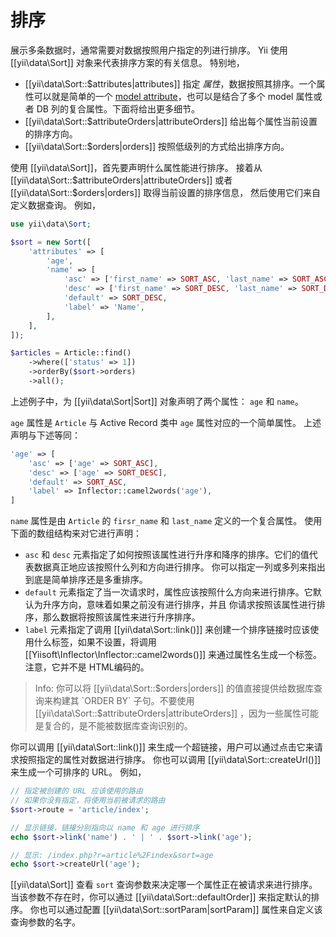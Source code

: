 排序
=======

展示多条数据时，通常需要对数据按照用户指定的列进行排序。
Yii 使用 [[yii\data\Sort]] 对象来代表排序方案的有关信息。
特别地，

* [[yii\data\Sort::$attributes|attributes]] 指定 *属性*，数据按照其排序。一个属性可以就是简单的一个 [model attribute](structure-models.md#attributes)，也可以是结合了多个 model 属性或者 DB 列的复合属性。下面将给出更多细节。
* [[yii\data\Sort::$attributeOrders|attributeOrders]] 给出每个属性当前设置的排序方向。
* [[yii\data\Sort::$orders|orders]] 按照低级列的方式给出排序方向。

使用 [[yii\data\Sort]]，首先要声明什么属性能进行排序。
接着从 [[yii\data\Sort::$attributeOrders|attributeOrders]] 或者 [[yii\data\Sort::$orders|orders]] 取得当前设置的排序信息，
然后使用它们来自定义数据查询。
例如，

```php
use yii\data\Sort;

$sort = new Sort([
    'attributes' => [
        'age',
        'name' => [
            'asc' => ['first_name' => SORT_ASC, 'last_name' => SORT_ASC],
            'desc' => ['first_name' => SORT_DESC, 'last_name' => SORT_DESC],
            'default' => SORT_DESC,
            'label' => 'Name',
        ],
    ],
]);

$articles = Article::find()
    ->where(['status' => 1])
    ->orderBy($sort->orders)
    ->all();
```

上述例子中，为 [[yii\data\Sort|Sort]] 对象声明了两个属性： `age` 和 `name`。

`age` 属性是 `Article` 与 Active Record 类中 `age` 属性对应的一个简单属性。
上述声明与下述等同：

```php
'age' => [
    'asc' => ['age' => SORT_ASC],
    'desc' => ['age' => SORT_DESC],
    'default' => SORT_ASC,
    'label' => Inflector::camel2words('age'),
]
```

`name` 属性是由 `Article` 的 `firsr_name` 和 `last_name` 定义的一个复合属性。
使用下面的数组结构来对它进行声明：

- `asc` 和 `desc` 元素指定了如何按照该属性进行升序和降序的排序。它们的值代表数据真正地应该按照什么列和方向进行排序。
  你可以指定一列或多列来指出到底是简单排序还是多重排序。
- `default` 元素指定了当一次请求时，属性应该按照什么方向来进行排序。它默认为升序方向，意味着如果之前没有进行排序，并且
  你请求按照该属性进行排序，那么数据将按照该属性来进行升序排序。
- `label` 元素指定了调用 [[yii\data\Sort::link()]] 来创建一个排序链接时应该使用什么标签，如果不设置，将调用 
  [[Yiisoft\Inflector\Inflector::camel2words()]] 来通过属性名生成一个标签。注意，它并不是 HTML编码的。
  
> Info: 你可以将 [[yii\data\Sort::$orders|orders]] 的值直接提供给数据库查询来构建其 `ORDER BY` 子句。不要使用 [[yii\data\Sort::$attributeOrders|attributeOrders]] ，因为一些属性可能是复合的，是不能被数据库查询识别的。

你可以调用 [[yii\data\Sort::link()]] 来生成一个超链接，用户可以通过点击它来请求按照指定的属性对数据进行排序。
你也可以调用 [[yii\data\Sort::createUrl()]] 来生成一个可排序的 URL。
例如，

```php
// 指定被创建的 URL 应该使用的路由
// 如果你没有指定，将使用当前被请求的路由
$sort->route = 'article/index';

// 显示链接，链接分别指向以 name 和 age 进行排序
echo $sort->link('name') . ' | ' . $sort->link('age');

// 显示: /index.php?r=article%2Findex&sort=age
echo $sort->createUrl('age');
```

[[yii\data\Sort]] 查看 `sort` 查询参数来决定哪一个属性正在被请求来进行排序。
当该参数不存在时，你可以通过 [[yii\data\Sort::defaultOrder]] 来指定默认的排序。
你也可以通过配置 [[yii\data\Sort::sortParam|sortParam]] 属性来自定义该查询参数的名字。
